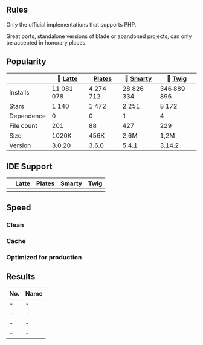 ## Rules

Only the official implementations that supports PHP.

Great ports, standalone versions of blade or abandoned projects, can only be accepted in honorary places.

## Popularity

|            | 🥉 [Latte](https://github.com/nette/latte) | [Plates](https://github.com/thephpleague/plates) | 🥈 [Smarty](https://github.com/smarty-php/smarty) | 🥇 [Twig](https://github.com/twigphp/Twig) |
|------------|--------------------------------------------|--------------------------------------------------|---------------------------------------------------|--------------------------------------------|
| Installs   | 11 081 078                                 | 4 274 712                                        | 28 826 334                                        | 346 889 896                                |
| Stars      | 1 140                                      | 1 472                                            | 2 251                                             | 8 172                                      |
| Dependence | 0                                          | 0                                                | 1                                                 | 4                                          |
| File count | 201                                        | 88                                               | 427                                               | 229                                        |
| Size       | 1020K                                      | 456K                                             | 2,6M                                              | 1,2M                                       |
| Version    | 3.0.20                                     | 3.6.0                                            | 5.4.1                                             | 3.14.2                                     |

## IDE Support

|          | Latte | Plates | Smarty | Twig |
|----------|-------|--------|--------|------|
|          |       |        |        |      |

## Speed

### Clean

### Cache

### Optimized for production

## Results

| No. | Name |
|-----|------|
| -   | -    |
| -   | -    |
| -   | -    |
| -   | -    |

